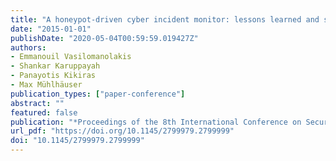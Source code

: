 ```yaml
---
title: "A honeypot-driven cyber incident monitor: lessons learned and steps ahead"
date: "2015-01-01"
publishDate: "2020-05-04T00:59:59.019427Z"
authors: 
- Emmanouil Vasilomanolakis
- Shankar Karuppayah
- Panayotis Kikiras
- Max Mühlhäuser
publication_types: ["paper-conference"]
abstract: ""
featured: false
publication: "*Proceedings of the 8th International Conference on Security of Information and Networks, SIN 2015, Sochi, Russian Federation, September 8-10, 2015*"
url_pdf: "https://doi.org/10.1145/2799979.2799999"
doi: "10.1145/2799979.2799999"
---
```


